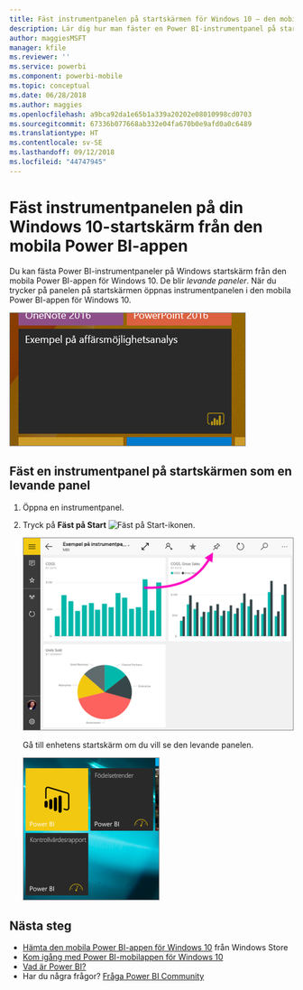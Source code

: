 ```yaml
---
title: Fäst instrumentpanelen på startskärmen för Windows 10 – den mobila Power BI-appen
description: Lär dig hur man fäster en Power BI-instrumentpanel på startskärmen i Windows 10 från den mobila Power BI-appen, så att du kan se viktiga mått direkt.
author: maggiesMSFT
manager: kfile
ms.reviewer: ''
ms.service: powerbi
ms.component: powerbi-mobile
ms.topic: conceptual
ms.date: 06/28/2018
ms.author: maggies
ms.openlocfilehash: a9bca92da1e65b1a339a20202e08010998cd0703
ms.sourcegitcommit: 67336b077668ab332e04fa670b0e9afd0a0c6489
ms.translationtype: HT
ms.contentlocale: sv-SE
ms.lasthandoff: 09/12/2018
ms.locfileid: "44747945"
---
```

# <a name="pin-a-dashboard-to-your-windows-10-start-screen-from-the-power-bi-mobile-app"></a>Fäst instrumentpanelen på din Windows 10-startskärm från den mobila Power BI-appen
Du kan fästa Power BI-instrumentpaneler på Windows startskärm från den mobila Power BI-appen för Windows 10. De blir *levande paneler*. När du trycker på panelen på startskärmen öppnas instrumentpanelen i den mobila Power BI-appen för Windows 10.

![Windows Live-panel](./media/mobile-pin-dashboard-start-screen-windows-10-phone-app/power-bi-windows-10-pin-start-screen.png)

## <a name="pin-a-dashboard-to-your-start-screen-as-a-live-tile"></a>Fäst en instrumentpanel på startskärmen som en levande panel
1. Öppna en instrumentpanel.
2. Tryck på **Fäst på Start** ![Fäst på Start-ikonen](./media/mobile-pin-dashboard-start-screen-windows-10-phone-app/power-bi-windows-10-pin-start-icon.png).
   
   ![Övre fält i Windows 10-mobilappen](./media/mobile-pin-dashboard-start-screen-windows-10-phone-app/power-bi-windows-10-pin-start.png)
   
   Gå till enhetens startskärm om du vill se den levande panelen.
   
   ![Levande panel i Windows 10](./media/mobile-pin-dashboard-start-screen-windows-10-phone-app/pbi_win10ph_startscrn.png)

## <a name="next-steps"></a>Nästa steg
* [Hämta den mobila Power BI-appen för Windows 10](http://go.microsoft.com/fwlink/?LinkID=526478) från Windows Store  
* [Kom igång med Power BI-mobilappen för Windows 10](mobile-windows-10-phone-app-get-started.md)  
* [Vad är Power BI?](../../power-bi-overview.md)
* Har du några frågor? [Fråga Power BI Community](http://community.powerbi.com/)

